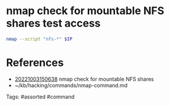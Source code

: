 # nmap check for mountable NFS shares test access
```bash
nmap --script "nfs-*" $IP
```

# References
- [20221003150638](/zet/20221003150638/README.md) nmap check for mountable NFS shares
- ~/kb/hacking/commands/nmap-command.md

Tags:
    #assorted #command
